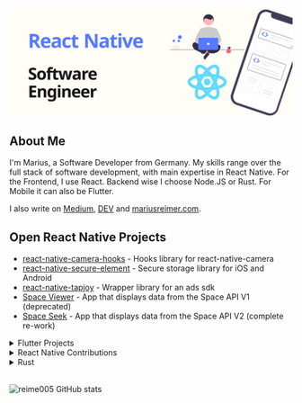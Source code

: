 ![Marius Reimer - React Native / Software Developer](./logo.png)

<h2>About Me</h2>

I'm Marius, a Software Developer from Germany. My skills range over the full stack of software development, with main expertise in React Native. For the Frontend, I use React. Backend wise I choose Node.JS or Rust. For Mobile it can also be Flutter.

I also write on [Medium](https://reime005.medium.com), [DEV](https://dev.to/reime005) and [mariusreimer.com](https://mariusreimer.com).

<h2>Open React Native Projects</h2>

<ul>
  <li><a href="https://github.com/reime005/react-native-camera-hooks">react-native-camera-hooks</a> - Hooks library for react-native-camera</li>
  <li><a href="https://github.com/reime005/react-native-secure-element">react-native-secure-element</a> - Secure storage library for iOS and Android</li>
  <li><a href="https://github.com/reime005/react-native-tapjoy">react-native-tapjoy</a> - Wrapper library for an ads sdk</li>
  <li><a href="https://github.com/reime005/react-native-spaceviewer">Space Viewer</a> - App that displays data from the Space API V1 (deprecated)</li>
  <li><a href="https://github.com/reime005/SpaceSeek">Space Seek</a> - App that displays data from the Space API V2 (complete re-work)</li>
</ul>

<details>
  <summary>Flutter Projects</summary>

  <ul>
    <li><a href="https://github.com/berger89/hmpaisrn">How Many People Are In Space Right Now</a> - App that displays data from the Space API V1 and the amount of people in space</li>
    <li><a href="https://github.com/reime005/FlutterOnboarding">Onboarding Experience</a> - Example app onboarding screen experience</li>
  </ul>
</details>

<details>
  <summary>React Native Contributions</summary>

  <ul>
    <li>react-native</li>
    <li>react-native-background-upload</li>
    <li>react-native-camera</li>
    <li>react-native-video</li>
    <li>react-native-masked-view</li>
    <li>wix/react-native-navigation</li>
    <li>react-native-modal/react-native-modal</li>
    <li>iddan/react-native-canvas</li>
    <li>react-native-masked-view/masked-view</li>
    <li><a href="https://github.com/reime005/ReactNativeSearchAnimated">reime005/ReactNativeSearchAnimated</a></li>
  </ul>
</details>

<details>
  <summary>Rust</summary>

  <ul>
    <li>o2sh/onefetch</li>
    <li>rslint/rslint</li>
    <li>booyaa/wifiscanner</li>
    <li><a href="https://github.com/reime005/graphql_pokeapi_rust">GraphQL Pokemon Wrapper</a> - Rust GraphQL wrapper for the Pokemon API with Svelte frontend</li>
  </ul>
</details>

<br />

![reime005 GitHub stats](https://github-readme-stats.vercel.app/api?username=reime005&count_private=true&show_icons=true)
